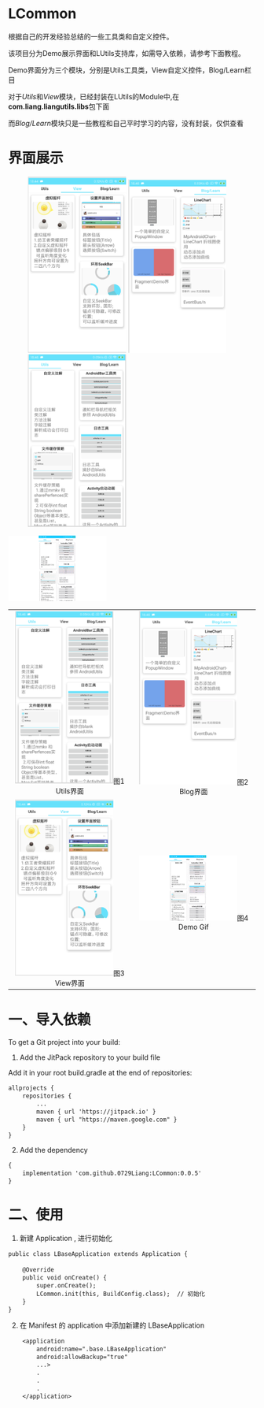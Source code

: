 # LCommon

根据自己的开发经验总结的一些工具类和自定义控件。

该项目分为Demo展示界面和LUtils支持库，如需导入依赖，请参考下面教程。

Demo界面分为三个模块，分别是Utils工具类，View自定义控件，Blog/Learn栏目 

对于*Utils*和*View*模块，已经封装在LUtils的Module中,在**com.liang.liangutils.libs**包下面

而*Blog/Learn*模块只是一些教程和自己平时学习的内容，没有封装，仅供查看

# 界面展示

<figure class="half">
    <img src="https://github.com/0729Liang/LCommon/blob/dev/image/LCommon_View.png" width="200"/>
    <img src="https://github.com/0729Liang/LCommon/blob/dev/image/LCommon_Blog.png" width="200"/>
    <img src="https://github.com/0729Liang/LCommon/blob/dev/image/LCommon_Utils.png" width="200"/>
</figure>

<img src="https://github.com/0729Liang/LCommon/blob/dev/image/LCommon.gif" width="200"/>

<table>     
    <tr>
        <td><center><img src="https://github.com/0729Liang/LCommon/blob/dev/image/LCommon_Utils.png" width="200">图1 Utils界面</center></td>
        <td ><center><img src="https://github.com/0729Liang/LCommon/blob/dev/image/LCommon_Blog.png" width="200">图2 Blog界面</center></td>
    </tr>
    <tr>
        <td><center><img src="https://github.com/0729Liang/LCommon/blob/dev/image/LCommon_View.png" width="200">图3 View界面</center></td>
        <td ><center><img src="https://github.com/0729Liang/LCommon/blob/dev/image/LCommon.gif" width="200">图4 Demo Gif</center></td> 
     </tr> 
</table>


# 一、导入依赖

To get a Git project into your build:

1. Add the JitPack repository to your build file

Add it in your root build.gradle at the end of repositories:

	allprojects {
		repositories {
			...
			maven { url 'https://jitpack.io' }
			maven { url "https://maven.google.com" }
		}
	}

2. Add the dependency

```
{ 
    implementation 'com.github.0729Liang:LCommon:0.0.5' 
}
```

# 二、使用

1. 新建 Application , 进行初始化

```
public class LBaseApplication extends Application {

    @Override
    public void onCreate() {
        super.onCreate();
        LCommon.init(this, BuildConfig.class);  // 初始化
    }
}

```

2. 在 Manifest 的 application 中添加新建的 LBaseApplication

```
    <application
        android:name=".base.LBaseApplication"
        android:allowBackup="true"
        ...>
        .
        .
        .
    </application>

```


